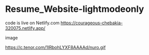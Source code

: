 # Resume_Website-lightmodeonly

code is live on Netlify.com
https://courageous-chebakia-320075.netlify.app/


image

https://c.tenor.com/1IRbohLYXF8AAAAd/nuro.gif
